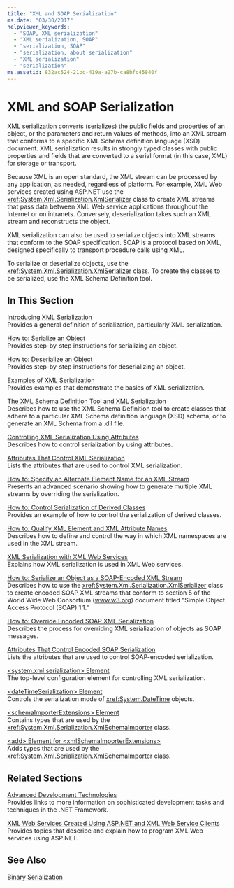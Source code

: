 ```yaml
---
title: "XML and SOAP Serialization"
ms.date: "03/30/2017"
helpviewer_keywords: 
  - "SOAP, XML serialization"
  - "XML serialization, SOAP"
  - "serialization, SOAP"
  - "serialization, about serialization"
  - "XML serialization"
  - "serialization"
ms.assetid: 832ac524-21bc-419a-a27b-ca8bfc45840f
---
```

# XML and SOAP Serialization
XML serialization converts (serializes) the public fields and properties of an object, or the parameters and return values of methods, into an XML stream that conforms to a specific XML Schema definition language (XSD) document. XML serialization results in strongly typed classes with public properties and fields that are converted to a serial format (in this case, XML) for storage or transport.  
  
 Because XML is an open standard, the XML stream can be processed by any application, as needed, regardless of platform. For example, XML Web services created using ASP.NET use the <xref:System.Xml.Serialization.XmlSerializer> class to create XML streams that pass data between XML Web service applications throughout the Internet or on intranets. Conversely, deserialization takes such an XML stream and reconstructs the object.  
  
 XML serialization can also be used to serialize objects into XML streams that conform to the SOAP specification. SOAP is a protocol based on XML, designed specifically to transport procedure calls using XML.  
  
 To serialize or deserialize objects, use the <xref:System.Xml.Serialization.XmlSerializer> class. To create the classes to be serialized, use the XML Schema Definition tool.  
  
## In This Section  
 [Introducing XML Serialization](../../../docs/standard/serialization/introducing-xml-serialization.md)  
 Provides a general definition of serialization, particularly XML serialization.  
  
 [How to: Serialize an Object](../../../docs/standard/serialization/how-to-serialize-an-object.md)  
 Provides step-by-step instructions for serializing an object.  
  
 [How to: Deserialize an Object](../../../docs/standard/serialization/how-to-deserialize-an-object.md)  
 Provides step-by-step instructions for deserializing an object.  
  
 [Examples of XML Serialization](../../../docs/standard/serialization/examples-of-xml-serialization.md)  
 Provides examples that demonstrate the basics of XML serialization.  
  
 [The XML Schema Definition Tool and XML Serialization](../../../docs/standard/serialization/the-xml-schema-definition-tool-and-xml-serialization.md)  
 Describes how to use the XML Schema Definition tool to create classes that adhere to a particular XML Schema definition language (XSD) schema, or to generate an XML Schema from a .dll file.  
  
 [Controlling XML Serialization Using Attributes](../../../docs/standard/serialization/controlling-xml-serialization-using-attributes.md)  
 Describes how to control serialization by using attributes.  
  
 [Attributes That Control XML Serialization](../../../docs/standard/serialization/attributes-that-control-xml-serialization.md)  
 Lists the attributes that are used to control XML serialization.  
  
 [How to: Specify an Alternate Element Name for an XML Stream](../../../docs/standard/serialization/how-to-specify-an-alternate-element-name-for-an-xml-stream.md)  
 Presents an advanced scenario showing how to generate multiple XML streams by overriding the serialization.  
  
 [How to: Control Serialization of Derived Classes](../../../docs/standard/serialization/how-to-control-serialization-of-derived-classes.md)  
 Provides an example of how to control the serialization of derived classes.  
  
 [How to: Qualify XML Element and XML Attribute Names](../../../docs/standard/serialization/how-to-qualify-xml-element-and-xml-attribute-names.md)  
 Describes how to define and control the way in which XML namespaces are used in the XML stream.  
  
 [XML Serialization with XML Web Services](../../../docs/standard/serialization/xml-serialization-with-xml-web-services.md)  
 Explains how XML serialization is used in XML Web services.  
  
 [How to: Serialize an Object as a SOAP-Encoded XML Stream](../../../docs/standard/serialization/how-to-serialize-an-object-as-a-soap-encoded-xml-stream.md)  
 Describes how to use the <xref:System.Xml.Serialization.XmlSerializer> class to create encoded SOAP XML streams that conform to section 5 of the World Wide Web Consortium (www.w3.org) document titled "Simple Object Access Protocol (SOAP) 1.1."  
  
 [How to: Override Encoded SOAP XML Serialization](../../../docs/standard/serialization/how-to-override-encoded-soap-xml-serialization.md)  
 Describes the process for overriding XML serialization of objects as SOAP messages.  
  
 [Attributes That Control Encoded SOAP Serialization](../../../docs/standard/serialization/attributes-that-control-encoded-soap-serialization.md)  
 Lists the attributes that are used to control SOAP-encoded serialization.  
  
 [\<system.xml.serialization> Element](../../../docs/standard/serialization/system-xml-serialization-element.md)  
 The top-level configuration element for controlling XML serialization.  
  
 [\<dateTimeSerialization> Element](../../../docs/standard/serialization/datetimeserialization-element.md)  
 Controls the serialization mode of <xref:System.DateTime> objects.  
  
 [\<schemaImporterExtensions> Element](../../../docs/standard/serialization/schemaimporterextensions-element.md)  
 Contains types that are used by the <xref:System.Xml.Serialization.XmlSchemaImporter> class.  
  
 [\<add> Element for \<xmlSchemaImporterExtensions>](../../../docs/standard/serialization/add-element-for-xmlschemaimporterextensions.md)  
 Adds types that are used by the <xref:System.Xml.Serialization.XmlSchemaImporter> class.  
  
## Related Sections  
 [Advanced Development Technologies](https://msdn.microsoft.com/library/c4a7e341-f0c6-4df4-a74f-223387ac6e4e)  
 Provides links to more information on sophisticated development tasks and techniques in the .NET Framework.  
  
 [XML Web Services Created Using ASP.NET and XML Web Service Clients](https://msdn.microsoft.com/library/1e64af78-d705-4384-b08d-591a45f4379c)  
 Provides topics that describe and explain how to program XML Web services using ASP.NET.  
  
## See Also  
 [Binary Serialization](../../../docs/standard/serialization/binary-serialization.md)
